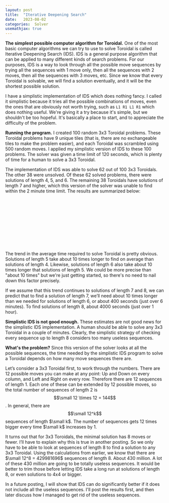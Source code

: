 ```yaml
---
layout: post
title:  "Iterative Deepening Search"
date:   2023-08-02 
categories:  Solver
usemathjax: true
---
```

<style>
table
{
    max-width: 0px;
    margin-left:auto; 
    margin-right:auto;  
}
</style>
**The simplest possible computer algorithm for Toroidal.**
One of the most basic computer algorithms we can try to use to solve Toroidal is called
Iterative Deepening Search (IDS).  IDS is a general purpose algorithm that can be applied to many different kinds of search problems.  For our purposes, IDS is a way to look through all the possible move sequences by trying all the sequences with 1 move only, then all the sequences with 2 moves, then all the sequences with 3 moves, etc.  Since we know that every Toroidal is solvable, we will find a solution eventually, and it will be the shortest possible solution.

I have a simplistic implementation of IDS which does nothing fancy.  I called it simplistic because it tries all the possible combinations of moves, even the ones that are obviously not worth trying, such as `L1 R1 L1 R1` which does nothing useful.  We're giving it a try because it's simple, but we shouldn't be too hopeful.  It's basically a place to start, and to appreciate the difficulty of the problem.

**Running the program.**
I created 100 random 3x3 Toroidal problems.  These Toroidal problems have 9 unique tiles (that is, there are no exchangeable tiles to make the problem easier), and each Toroidal was scrambled using 500 random moves.  I applied my simplistic version of IDS to these 100 problems.  The solver was given a time limit of 120 seconds, which is plenty of time for a human to solve a 3x3 Toroidal.  

The implementation of IDS was able to solve 62 out of 100 3x3 Toroidals.  The other 38 were unsolved.  Of these 62 solved problems, there were solutions of length 4, 5, and 6.  The remaining 38 Toroidals have solutions of length 7 and higher, which this version of the solver was unable to find within the 2 minute time limit.  The results are summarized below:

| Solution length | Number | Average time (seconds)|
|:-:|--:|--:|
| 4 | 7 | 0.47 |
| 5 | 17 | 4.20 |
| 6 | 38 | 38.90 |

The trend in the average time required to solve Toroidal is pretty obvious.  Solutions of length 5 take about 10 times longer to find on average than solutions of length 4.  Likewise, solutions of length 6 also take about 10 times longer that solutions of length 5.  We could be more precise than "about 10 times" but we're just getting started, so there's no need to nail down this factor precisely.

If we assume that this trend continues to solutions of length 7 and 8, we can predict that to find a solution of length 7, we’ll need about 10 times longer than we needed for solutions of length 6, or about 400 seconds (just over 6 minutes).  To find solutions of length 8, about 4000 seconds (just over 1 hour).  

**Simplistic IDS is not good enough.**
These estimates are not good news for the simplistic IDS implementation.  A human should be able to solve any 3x3 Toroidal in a couple of minutes.  Clearly, the simplistic strategy of checking every sequence up to length 8 considers too many useless sequences.  

**What's the problem?**
Since this version of the solver looks at all the possible sequences, the time needed by the simplistic IDS program to solve a Toroidal depends on how many move sequences there are.  

Let’s consider a 3x3 Toroidal first, to work through the numbers.  There are 12 possible moves you can make at any point: Up and Down on every column, and Left and Right on every row.  Therefore there are 12 sequences of length 1.  Each one of these can be extended by 12 possible moves, so the total number of sequences of length 2 is 
$$\small 12 \times 12 = 144$$.
In general, there are $$\small 12^k$$ sequences of length $\small k$.  The number of sequences gets 12 times bigger every time $\small k$ increases by 1.  

It turns out that for 3x3 Toroidals, the minimal solution has 8 moves or fewer.  I’ll have to explain why this is true in another posting.  So we only have to be able to look at sequences of length 8 to find a solution to any 3x3 Toroidal.  Using the calculations from earlier, we know that there are $\small 12^8 = 429981696$ sequences of length 8.  About 430 million.  A lot of these 430 million are going to be totally useless sequences.  It would be better to trim those before letting IDS take a long run at solutions of length 8, or even solutions to 4x4 or bigger.

In a future posting, I will show that IDS can do significantly better if it does not include all the useless sequences.  I'll post the results first, and then later discuss how I managed to get rid of the useless sequences.  
